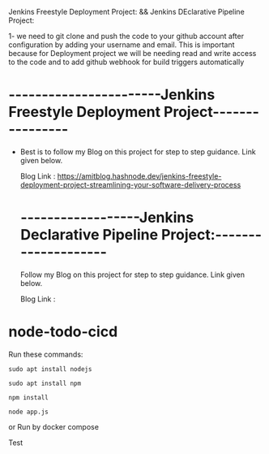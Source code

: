 Jenkins Freestyle Deployment Project: && Jenkins DEclarative Pipeline Project:

1- we need to git clone and push the code to your github account after configuration by adding your username and email.
   This is important because for Deployment project we will be needing read and write access to the code and to add github webhook for build triggers          automatically
   
  # -----------------------Jenkins Freestyle Deployment Project----------------
                     
 - Best is to follow my Blog on this project for step to step guidance. Link given below.

   Blog Link : https://amitblog.hashnode.dev/jenkins-freestyle-deployment-project-streamlining-your-software-delivery-process
   
   # ------------------Jenkins Declarative Pipeline Project:--------------------
   
   Follow my Blog on this project for step to step guidance. Link given below.
   
   Blog Link :
   




# node-todo-cicd

Run these commands:


`sudo apt install nodejs`


`sudo apt install npm`


`npm install`

`node app.js`

or Run by docker compose

 Test

